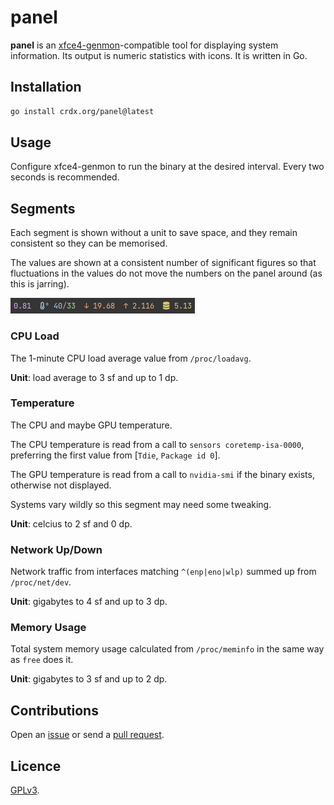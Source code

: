 # panel

**panel** is an [xfce4-genmon](https://docs.xfce.org/panel-plugins/xfce4-genmon-plugin/start)-compatible tool for displaying system information. Its output is numeric statistics with icons. It is written in Go.

## Installation

```bash
go install crdx.org/panel@latest
```

## Usage

Configure xfce4-genmon to run the binary at the desired interval. Every two seconds is recommended.

## Segments

Each segment is shown without a unit to save space, and they remain consistent so they can be memorised.

The values are shown at a consistent number of significant figures so that fluctuations in the values do not move the numbers on the panel around (as this is jarring).

![](images/panel.png)

### CPU Load

The 1-minute CPU load average value from `/proc/loadavg`.

**Unit**: load average to 3 sf and up to 1 dp.

### Temperature

The CPU and maybe GPU temperature.

The CPU temperature is read from a call to `sensors coretemp-isa-0000`, preferring the first value from [`Tdie`, `Package id 0`].

The GPU temperature is read from a call to `nvidia-smi` if the binary exists, otherwise not displayed.

Systems vary wildly so this segment may need some tweaking.

**Unit**: celcius to 2 sf and 0 dp.

### Network Up/Down

Network traffic from interfaces matching `^(enp|eno|wlp)` summed up from `/proc/net/dev`.

**Unit**: gigabytes to 4 sf and up to 3 dp.

### Memory Usage

Total system memory usage calculated from `/proc/meminfo` in the same way as `free` does it.

**Unit**: gigabytes to 3 sf and up to 2 dp.

## Contributions

Open an [issue](https://github.com/crdx/panel/issues) or send a [pull request](https://github.com/crdx/panel/pulls).

## Licence

[GPLv3](LICENCE).
